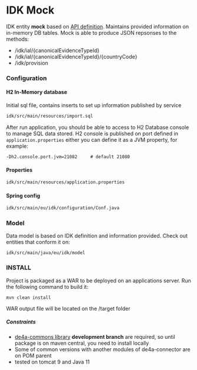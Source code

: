 # IDK Mock
IDK entity **mock** based on [API definition](https://app.swaggerhub.com/apis/testdani7/swagger-idk_de_4_a_information_desk/1.0.2#/). Maintains provided information on in-memory DB tables. Mock is able to produce JSON repsonses to the methods:
- /idk/ial/{canonicalEvidenceTypeId}
- /idk/ial/{canonicalEvidenceTypeId}/{countryCode}
- /idk/provision

### Configuration
#### H2 In-Memory database
Initial sql file, contains inserts to set up information published by service
```sh
idk/src/main/resources/import.sql
```
After run application, you should be able to access to H2 Database console to manage SQL data stored. H2 console is published on port defined in `application.properties` either you can define it as a JVM property, for example:
```
-Dh2.console.port.jvm=21082     # default 21080
```
#### Properties
```sh
idk/src/main/resources/application.properties
```
#### Spring config
```sh
idk/src/main/eu/idk/configuration/Conf.java
```

### Model
Data model is based on IDK definition and information provided. Check out entities that conform it on:
```
idk/src/main/java/eu/idk/model
```

### INSTALL
Project is packaged as a WAR to be deployed on an applications server. Run the following command to build it: 
```
mvn clean install
```
WAR output file will be located on the /target folder
##### Constraints
- [de4a-commons library](https://github.com/de4a-wp5/de4a-commons) **development branch** are required, so until package is on maven central, you need to install locally
- Some of common versions with another modules of de4a-connector are on POM parent
- tested on tomcat 9 and Java 11
